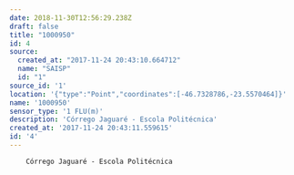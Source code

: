 ```yaml
---
date: 2018-11-30T12:56:29.238Z
draft: false
title: "1000950"
id: 4
source:
  created_at: "2017-11-24 20:43:10.664712"
  name: "SAISP"
  id: "1"
source_id: '1'
location: '{"type":"Point","coordinates":[-46.7328786,-23.5570464]}'
name: '1000950'
sensor_type: '1 FLU(m)'
description: 'Córrego Jaguaré - Escola Politécnica'
created_at: '2017-11-24 20:43:11.559615'
id: '4'
---
```

		Córrego Jaguaré - Escola Politécnica